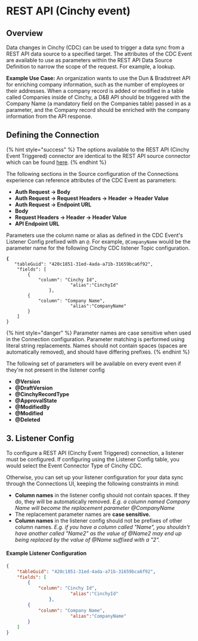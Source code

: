 # REST API (Cinchy event)

## Overview

Data changes in Cinchy (CDC) can be used to trigger a data sync from a REST API data source to a specified target. The attributes of the CDC Event are available to use as parameters within the REST API Data Source Definition to narrow the scope of the request. For example, a lookup.

**Example Use Case:** An organization wants to use the Dun & Bradstreet API for enriching company information, such as the number of employees or their addresses. When a company record is added or modified in a table called Companies inside of Cinchy, a D\&B API should be triggered with the Company Name (a mandatory field on the Companies table) passed in as a parameter, and the Company record should be enriched with the company information from the API response.

## Defining the Connection

{% hint style="success" %}
The options available to the REST API (Cinchy Event Triggered) connector are identical to the REST API source connector which can be found [here](broken-reference).
{% endhint %}

The following sections in the Source configuration of the Connections experience can reference attributes of the CDC Event as parameters:

* **Auth Request -> Body**
* **Auth Request -> Request Headers -> Header -> Header Value**
* **Auth Request -> Endpoint URL**
* **Body**
* **Request Headers -> Header -> Header Value**
* **API Endpoint URL**

Parameters use the column name or alias as defined in the CDC Event's Listener Config prefixed with an `@`. For example, `@CompanyName` would be the parameter name for the following Cinchy CDC listener Topic configuration.

<pre class="language-json"><code class="lang-json"><strong>{
</strong>	"tableGuid": "420c1851-31ed-4ada-a71b-31659bca6f92",
	"fields": [
		{
			"column": "Cinchy Id",
                        "alias":"CinchyId"
                },
		{
			"column": "Company Name",
                        "alias":"CompanyName"
		}
	]
}
</code></pre>

{% hint style="danger" %}
Parameter names are case sensitive when used in the Connection configuration. Parameter matching is performed using literal string replacements. Names should not contain spaces (spaces are automatically removed), and should have differing prefixes.
{% endhint %}

The following set of parameters will be available on every event even if they're not present in the listener config

* **@Version**
* **@DraftVersion**
* **@CinchyRecordType**
* **@ApprovalState**
* **@ModifiedBy**
* **@Modified**
* **@Deleted**

## 3. Listener Config

To configure a REST API (Cinchy Event Triggered) connection, a listener must be configured. If configuring using the Listener Config table, you would select the Event Connector Type of Cinchy CDC.

Otherwise, you can set up your listener configuration for your data sync through the Connections UI, keeping the following constraints in mind:

* **Column names** in the listener config should not contain spaces. If they do, they will be automatically removed. _E.g. a column named Company Name will become the replacement  parameter @CompanyName_
* The replacement parameter names are **case sensitive.**
* **Column names** in the listener config should not be prefixes of other column names. _E.g. if you have a column called "Name", you shouldn't have another called "Name2" as the value of @Name2 may end up being replaced by the value of @Name suffixed with a "2"._

#### Example Listener Configuration

```json
{
	"tableGuid": "420c1851-31ed-4ada-a71b-31659bca6f92",
	"fields": [
		{
			"column": "Cinchy Id",
                        "alias":"CinchyId"
                },
		{
			"column": "Company Name",
                        "alias":"CompanyName"
		}
	]
}
```
